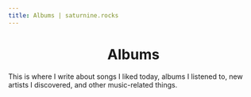 ```yaml
---
title: Albums | saturnine.rocks
---
```


<div align="center">
    <h1>Albums</h1>
</div>
This is where I write about songs I liked today, albums I listened to, new artists I discovered, and other music-related things.